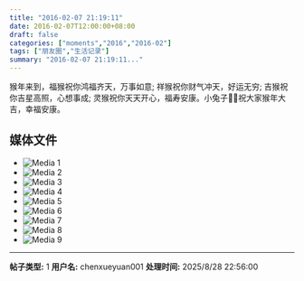 ```yaml
---
title: "2016-02-07 21:19:11"
date: 2016-02-07T12:00:00+08:00
draft: false
categories: ["moments","2016","2016-02"]
tags: ["朋友圈","生活记录"]
summary: "2016-02-07 21:19:11..."
---
```


猴年来到，福猴祝你鸿福齐天，万事如意; 祥猴祝你财气冲天，好运无穷; 吉猴祝你吉星高照，心想事成; 灵猴祝你天天开心，福寿安康。小兔子🐰🐰祝大家猴年大吉，幸福安康。

## 媒体文件

- ![Media 1](/Moments/photos/2016-02-07/201602072119110.jpg)
- ![Media 2](/Moments/photos/2016-02-07/201602072119111.jpg)
- ![Media 3](/Moments/photos/2016-02-07/201602072119112.jpg)
- ![Media 4](/Moments/photos/2016-02-07/201602072119113.jpg)
- ![Media 5](/Moments/photos/2016-02-07/201602072119114.jpg)
- ![Media 6](/Moments/photos/2016-02-07/201602072119115.jpg)
- ![Media 7](/Moments/photos/2016-02-07/201602072119116.jpg)
- ![Media 8](/Moments/photos/2016-02-07/201602072119117.jpg)
- ![Media 9](/Moments/photos/2016-02-07/201602072119118.jpg)

---

**帖子类型:** 1
**用户名:** chenxueyuan001
**处理时间:** 2025/8/28 22:56:00